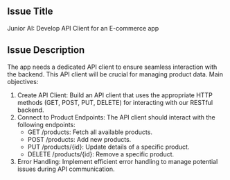 ## Issue Title
Junior AI: Develop API Client for an E-commerce app

## Issue Description
The app needs a dedicated API client to ensure seamless interaction with the backend. This API client will be crucial for managing product data.
Main objectives:
1. Create API Client: Build an API client that uses the appropriate HTTP methods (GET, POST, PUT, DELETE) for interacting with our RESTful backend.
2. Connect to Product Endpoints: The API client should interact with the following endpoints:
   - GET /products: Fetch all available products.
   - POST /products: Add new products.
   - PUT /products/{id}: Update details of a specific product.
   - DELETE /products/{id}: Remove a specific product.
3. Error Handling: Implement efficient error handling to manage potential issues during API communication.